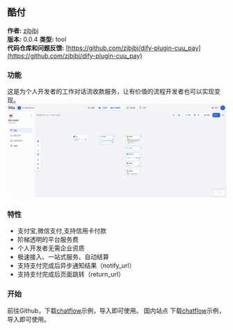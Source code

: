 ## 酷付

**作者:** [zjbjbj](https://github.com/zjbjbj)  
**版本:** 0.0.4
**类型:** tool  
**代码仓库和问题反馈:** [https://github.com/zjbjbj/dify-plugin-cuu_pay](https://github.com/zjbjbj/dify-plugin-cuu_pay)

### 功能
这是为个人开发者的工作对话流收款服务，让有价值的流程开发者也可以实现变现。
![](./_assets/chatflow.jpg)
### 特性
- 支付宝,微信支付,支持信用卡付款  
- 阶梯透明的平台服务费
- 个人开发者无需企业资质 
- 极速接入、一站式服务、自动结算
- 支持支付完成后异步通知结果（notify_url）
- 支持支付完成后页面跳转（return_url）

### 开始

前往Github，下载[chatflow](https://github.com/zjbjbj/dify-plugin-cuu_pay/blob/main/_assets/chatflow-DEMO.yml)示例，导入即可使用。
国内站点 下载[chatflow](https://www.cuupay.com/static/website/chatflow-DEMO.yml)示例，导入即可使用。
